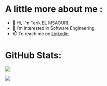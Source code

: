 # A little more about me : 


- 👋 Hi, I’m Tarik EL MSAOURI.
- 👀 I’m interested in Software Engineering.
- 📫 To reach me on [Linkedin](https://www.linkedin.com/in/tarik-el-msaouri)


# GitHub Stats:
<a href="https://github.com/tarikmsr?tab=repositories">
  <img align="center" src="https://github-readme-stats-git-masterrstaa-rickstaa.vercel.app/api?username=tarikmsr&&count_private=true&line_height=50&show_icons=true&theme=dark">   
</a>


![](https://github-readme-streak-stats.herokuapp.com/?user=tarikmsr&theme=dark&hide_border=false)<br/>
